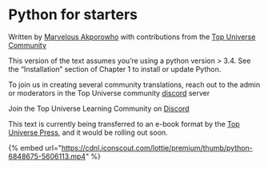 # Python for starters

Written by [Marvelous Akporowho](https://solomonmarvel.com/) with contributions from the [Top Universe Community](https://topuniverse.org/)

This version of the text assumes you’re using a python version > 3.4. See the “Installation” section of Chapter 1 to install or update Python.

To join us in creating several community translations, reach out to the admin or moderators in the Top Universe community [discord](https://bit.ly/3MgN31y) server

Join the Top Universe Learning Community on [Discord](https://bit.ly/3MgN31y)

This text is currently being transferred to an e-book format by the [Top Universe Press](https://topuniverse.org/press), and it would be rolling out soon.

{% embed url="https://cdnl.iconscout.com/lottie/premium/thumb/python-6848675-5606113.mp4" %}

